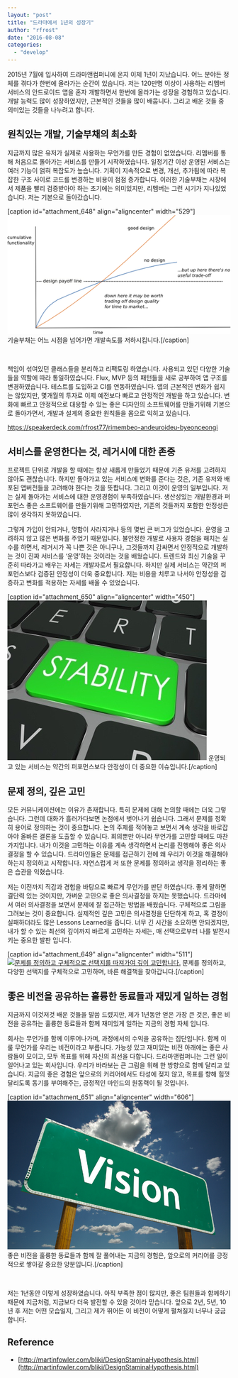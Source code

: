 ```yaml
---
layout: "post"
title: "드라마에서 1년의 성장기"
author: "rfrost"
date: "2016-08-08"
categories: 
  - "develop"
---
```


2015년 7월에 입사하여 드라마앤컴퍼니에 온지 이제 1년이 지났습니다. 어느 분야든 정체를 겪다가 한번에 올라가는 순간이 있습니다. 저는 120만명 이상이 사용하는 리멤버 서비스의 안드로이드 앱을 혼자 개발하면서 한번에 올라가는 성장을 경험하고 있습니다. 개발 능력도 많이 성장하였지만, 근본적인 것들을 많이 배웁니다. 그리고 배운 것들 중 의미있는 것들을 나누려고 합니다.

## 원칙있는 개발, 기술부채의 최소화

지금까지 많은 유저가 실제로 사용하는 무언가를 만든 경험이 없었습니다. 리멤버를 통해 처음으로 돌아가는 서비스를 만들기 시작하였습니다. 일정기간 이상 운영된 서비스는 여러 기능이 얽혀 복잡도가 높습니다. 기획이 지속적으로 변경, 개선, 추가됨에 따라 복잡한 구조 사이로 코드를 변경하는 비용이 점점 증가합니다. 이러한 기술부채는 시장에서 제품을 빨리 검증받아야 하는 초기에는 의미있지만, 리멤버는 그런 시기가 지나있었습니다. 저는 기본으로 돌아갔습니다.

\[caption id="attachment\_648" align="aligncenter" width="529"\]![](/images/9rBisywbzX.png) 기술부채는 어느 시점을 넘어가면 개발속도를 저하시킵니다.\[/caption\]

 

책임이 섞여있던 클래스들을 분리하고 리팩토링 하였습니다. 사용되고 있던 다양한 기술들을 역할에 따라 통일하였습니다. Flux, MVP 등의 패턴들을 새로 공부하여 앱 구조를 변경하였습니다. 테스트를 도입하고 CI를 연동하였습니다. 앱의 근본적인 변화가 쉽지는 않았지만, 몇개월의 투자로 이제 예전보다 빠르고 안정적인 개발을 하고 있습니다. 변화에 빠르고 안정적으로 대응할 수 있는 좋은 디자인의 소프트웨어를 만들기위해 기본으로 돌아가면서, 개발과 설계의 중요한 원칙들을 몸으로 익히고 있습니다.

https://speakerdeck.com/rfrost77/rimembeo-andeuroideu-byeonceongi

## 서비스를 운영한다는 것, 레거시에 대한 존중

프로젝트 단위로 개발을 할 때에는 항상 새롭게 만들었기 때문에 기존 유저를 고려하지 않아도 괜찮습니다. 하지만 돌아가고 있는 서비스에 변화를 준다는 것은, 기존 유저와 배포된 앱버전들을 고려해야 한다는 것을 뜻합니다. 그리고 이것이 운영의 일부입니다. 저는 실제 돌아가는 서비스에 대한 운영경험이 부족하였습니다. 생산성있는 개발환경과 퍼포먼스 좋은 소프트웨어를 만들기위해 고민하였지만, 기존의 것들까지 포함한 안정성은 많이 생각하지 못하였습니다.

그렇게 가입이 안되거나, 명함이 사라지거나 등의 몇번 큰 버그가 있었습니다. 운영을 고려하지 않고 많은 변화를 주었기 때문입니다. 불안정한 개발로 사용자 경험을 해치는 실수를 하면서, 레거시가 꼭 나쁜 것은 아니구나, 그것들까지 감싸면서 안정적으로 개발하는 것이 진짜 서비스를 ‘운영’하는 것이라는 것을 배웠습니다. 트렌드와 최신 기술을 꾸준히 따라가고 배우는 자세는 개발자로서 필요합니다. 하지만 실제 서비스는 약간의 퍼포먼스보다 검증된 안정성이 더욱 중요합니다. 저는 비용을 치루고 나서야 안정성을 검증하고 변화를 적용하는 자세를 배울 수 있었습니다.

\[caption id="attachment\_650" align="aligncenter" width="450"\][![운영되고 있는 서비스는 약간의 퍼포먼스보다 안정성이 더 중요한 이슈입니다.](/images/Ak6lbcDu2Y.jpg)](https://blog.dramancompany.com/wp-content/uploads/2016/08/20621818_blog.jpg) 운영되고 있는 서비스는 약간의 퍼포먼스보다 안정성이 더 중요한 이슈입니다.\[/caption\]

## 문제 정의, 깊은 고민

모든 커뮤니케이션에는 이유가 존재합니다. 특히 문제에 대해 논의할 때에는 더욱 그렇습니다. 그런데 대화가 흘러가다보면 논점에서 벗어나기 쉽습니다. 그래서 문제를 정확히 용어로 정의하는 것이 중요합니다. 논의 주제를 적어놓고 보면서 계속 생각을 바로잡아야 올바른 결론을 도출할 수 있습니다. 회의뿐만 아니라 무언가를 고민할 때에도 마찬가지입니다. 내가 이것을 고민하는 이유를 계속 생각하면서 논리를 진행해야 좋은 의사결정을 할 수 있습니다. 드라마인들은 문제를 접근하기 전에 왜 우리가 이것을 해결해야 하는지 정의하고 시작합니다. 자연스럽게 저 또한 문제를 정의하고 생각을 정리하는 좋은 습관을 익혔습니다.

저는 이전까지 직감과 경험을 바탕으로 빠르게 무언가를 판단 하였습니다. 좋게 말하면 결단력 있는 것이지만, 가벼운 고민으로 좋은 의사결정을 하지는 못했습니다. 드라마에서 여러 의사결정을 보면서 문제에 잘 접근하는 방법을 배웠습니다. 구체적으로 그림을 그려보는 것이 중요합니다. 실제적인 깊은 고민은 의사결정을 단단하게 하고, 혹 결정이 실패하더라도 많은 Lessons Learned을 줍니다. 너무 긴 시간을 소요하면 안되겠지만, 내가 할 수 있는 최선의 깊이까지 바르게 고민하는 자세는, 매 선택으로부터 나를 발전시키는 중요한 발판 입니다.

\[caption id="attachment\_649" align="aligncenter" width="511"\][![문제를 정의하고 구체적으로 선택지를 따져가여 깊이 고민합니다.](/images/다운로드.jpeg)](https://blog.dramancompany.com/wp-content/uploads/2016/08/다운로드.jpeg) 문제를 정의하고, 다양한 선택지를 구체적으로 고민하며, 바른 해결책을 찾아갑니다.\[/caption\]

## 좋은 비전을 공유하는 훌륭한 동료들과 재밌게 일하는 경험

지금까지 이것저것 배운 것들을 말씀 드렸지만, 제가 1년동안 얻은 가장 큰 것은, 좋은 비전을 공유하는 훌륭한 동료들과 함께 재미있게 일하는 지금의 경험 자체 입니다.

회사는 무언가를 함께 이루어나가며, 과정에서의 수익을 공유하는 집단입니다. 함께 이룰 무언가를 우리는 비전이라고 부릅니다. 가능성 있고 재미있는 비전 아래에는 좋은 사람들이 모이고, 모두 목표를 위해 자신의 최선을 다합니다. 드라마앤컴퍼니는 그런 일이 일어나고 있는 회사입니다. 우리가 바라보는 큰 그림을 위해 한 방향으로 함께 달리고 있습니다. 지금의 좋은 경험은 앞으로의 커리어에서도 타성에 젖지 않고, 목표를 향해 힘껏 달리도록 동기를 부여해주는, 긍정적인 마인드의 원동력이 될 것입니다.

\[caption id="attachment\_651" align="aligncenter" width="606"\][![좋은 비전을 훌륭한 동료들과 함께 잘 풀어내는 지금의 경험은, 앞으로의 커리어를 긍정적으로 쌓아갈 중요한 양분입니다.](/images/z8W4WYw0D4.jpg)](https://blog.dramancompany.com/wp-content/uploads/2016/08/vision.jpg) 좋은 비전을 훌륭한 동료들과 함께 잘 풀어내는 지금의 경험은, 앞으로의 커리어를 긍정적으로 쌓아갈 중요한 양분입니다.\[/caption\]

 

저는 1년동안 이렇게 성장하였습니다. 아직 부족한 점이 많지만, 좋은 팀원들과 함께하기 때문에 지금처럼, 지금보다 더욱 발전할 수 있을 것이라 믿습니다. 앞으로 2년, 5년, 10년 후 저는 어떤 모습일지, 그리고 제가 뛰어든 이 비전이 어떻게 펼쳐질지 너무나 궁금합니다.

## Reference

- [http://martinfowler.com/bliki/DesignStaminaHypothesis.html](http://martinfowler.com/bliki/DesignStaminaHypothesis.html)
